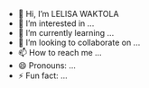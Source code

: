 - 👋 Hi, I’m LELISA WAKTOLA
- 👀 I’m interested in ...
- 🌱 I’m currently learning ...
- 💞️ I’m looking to collaborate on ...
- 📫 How to reach me ...
- 😄 Pronouns: ...
- ⚡ Fun fact: ...

<!---
lelolali/lelolali is a ✨ special ✨ repository because its `README.md` (this file) appears on your GitHub profile.
You can click the Preview link to take a look at your changes.
--->
